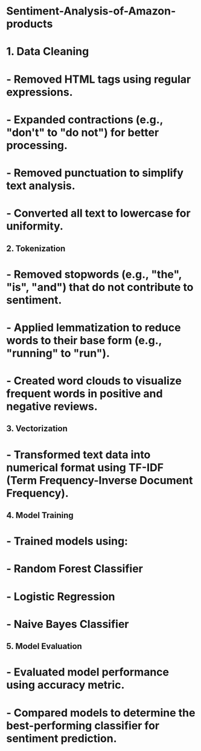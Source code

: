 # Sentiment-Analysis-of-Amazon-products

# 1. Data Cleaning
# - Removed HTML tags using regular expressions.
# - Expanded contractions (e.g., "don't" to "do not") for better processing.
# - Removed punctuation to simplify text analysis.
# - Converted all text to lowercase for uniformity.

## 2. Tokenization
# - Removed stopwords (e.g., "the", "is", "and") that do not contribute to sentiment.
# - Applied lemmatization to reduce words to their base form (e.g., "running" to "run").
# - Created word clouds to visualize frequent words in positive and negative reviews.

## 3. Vectorization
# - Transformed text data into numerical format using TF-IDF (Term Frequency-Inverse Document Frequency).

## 4. Model Training
# - Trained models using:
#   - Random Forest Classifier
#   - Logistic Regression
#   - Naive Bayes Classifier

## 5. Model Evaluation
# - Evaluated model performance using accuracy metric.
# - Compared models to determine the best-performing classifier for sentiment prediction.


